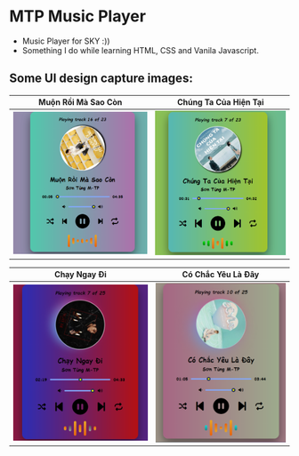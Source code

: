 # MTP Music Player

- Music Player for SKY :)) 
- Something I do while learning HTML, CSS and Vanila Javascript.


## Some UI design capture images:

Muộn Rồi Mà Sao Còn       |  Chúng Ta Của Hiện Tại
:-------------------------:|:-------------------------:
![](https://github.com/LTPhat/MTP-Music-Player/blob/main/capture/cap1.png)  |![](https://github.com/LTPhat/MTP-Music-Player/blob/main/capture/cap2.png)


Chạy Ngay Đi        |  Có Chắc Yêu Là Đây
:-------------------------:|:-------------------------:
![](https://github.com/LTPhat/MTP-Music-Player/blob/main/capture/cap4.png)  |![](https://github.com/LTPhat/MTP-Music-Player/blob/main/capture/cap3.png)
